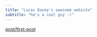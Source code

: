 ```yaml
---
title: "Lucas Davey's awesome website"
subtitle: "he's a cool guy :)"
---
```


[post/first-post](post/first-post)